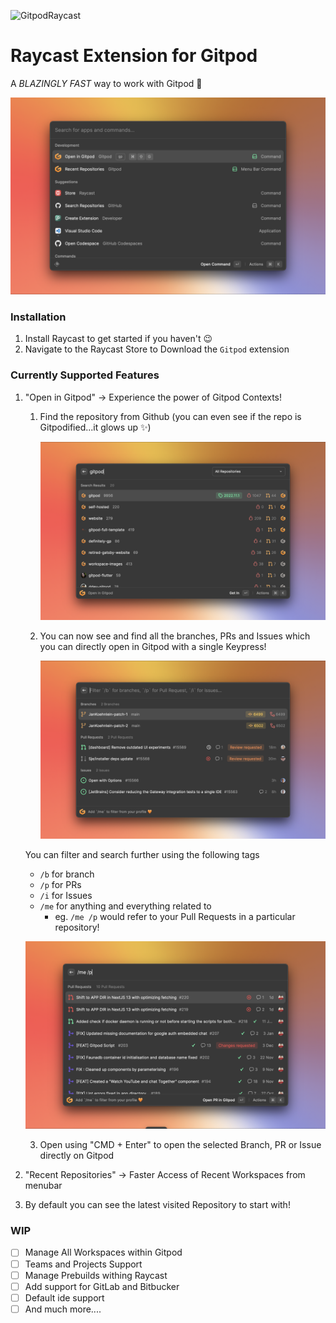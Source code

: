 ![GitpodRaycast](https://user-images.githubusercontent.com/72302948/212153237-df8ea15e-c50f-4ab2-9694-d6671abe568f.png)

# Raycast Extension for Gitpod 

A _BLAZINGLY FAST_ way to work with Gitpod 🍊

![ Gitpod Commands for Raycast ](/metadata/Commands.png)

### Installation

1. Install Raycast to get started if you haven't 😉
2. Navigate to the Raycast Store to Download the `Gitpod` extension

### Currently Supported Features

1. "Open in Gitpod" -> Experience the power of Gitpod Contexts!
   1. Find the repository from Github (you can even see if the repo is Gitpodified...it glows up ✨)
   
      ![RepoSearch](/metadata/RepoCatelog.png)
   2. You can now see and find all the branches, PRs and Issues which you can directly open in Gitpod with a single Keypress!
   
      ![ContextView](/metadata/OpenBranchPRIssue.png)
   
   You can filter and search further using the following tags
      - `/b` for branch
      - `/p` for PRs 
      - `/i` for Issues
      - `/me` for anything and everything related to 
         - eg. `/me /p` would refer to your Pull Requests in a particular repository!

   ![FilterView](/metadata/FilterBranchPRIssue.png)

   3. Open using "CMD + Enter" to open the selected Branch, PR or Issue directly on Gitpod

2. "Recent Repositories" -> Faster Access of Recent Workspaces from menubar
   
3. By default you can see the latest visited Repository to start with! 


### WIP

- [ ] Manage All Workspaces within Gitpod 
- [ ] Teams and Projects Support
- [ ] Manage Prebuilds withing Raycast
- [ ] Add support for GitLab and Bitbucker
- [ ] Default ide support
- [ ] And much more....